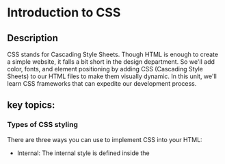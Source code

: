 # Introduction to CSS

## Description

CSS stands for Cascading Style Sheets.
Though HTML is enough to create a simple website, it falls a bit short in the design department. So we'll add color, fonts, and element positioning by adding CSS (Cascading Style Sheets) to our HTML files to make them visually dynamic. In this unit, we'll learn CSS frameworks that can expedite our development process.

## key topics:

### Types of CSS styling

There are three ways you can use to implement CSS into your HTML:

- Internal:
  The internal style is defined inside the **<style> element**, inside the **head section**.
  An internal style sheet may be used if one single HTML page has a unique style.

- External: With an external style sheet, you can change the look of an entire website by changing just one file!
- Inline styles:

An inline style may be used to apply a unique style for a single element.
To use inline styles, add the style attribute to the relevant element. The style attribute can contain any CSS property.

### Syntax

A CSS rule consists of a selector and a declaration block.
`h1 {color: blue; font-size: 12px; }`

### Properties and value

1- Color properties

Colors are specified using:

- predefined color names: blue, yellow, red...
- rgb(red, green, blue): rgb(255, 100, 50)
- HEX: #ff0000
- rgba(Red-green-blue-alpha): rgba(76, 175, 80, 0.1)

2- width and height
The CSS height and width properties are used to set the height and width of an element.

3- outline
An outline is a line drawn outside the element's border.
Outline differs from borders! Unlike border, the outline is drawn outside the element's border, and may overlap other content.

### Typography

1- font-size:
property sets the size of the text.

- font-size: 40px;
  The value could be absolute or relative.

2- font-family:
property to specify the font of a text

- font-family: Arial, Helvetica, sans-serif;

3- font-weight:
Specifies the weight of a font.

- font-weight: bold;

4- font-style:
property is mostly used to specify italic text.

- font-style: italic;
- font-style: oblique;

5- text-align:
Used to set the horizontal alignment of a text.

- text-align: center;
- text-align: left;
- text-align: right;

6- text-indent:
used to specify the indentation of the first line of a text

7- text-decoration:
Used to set or remove decorations from text.

- text-decoration: overline;
- text-decoration: line-through;
- text-decoration: underline;

8- text-transfrom:
Used to specify uppercase and lowercase letters in a text.

- text-transform: uppercase;
- text-transform: lowercase;
- text-transform: capitalize;

9- letter-spacing:
Used to specify the space between the characters in a text.

10- line-height:
used to specify the space between lines.

11- word-spacing:
Used to specify the space between the words in a text.

12- Display:
Is the most important CSS property for controlling layout.

     - display: inline;
     - display: block;

### position:

Specifies the type of positioning method used for an element.

     - static
     - relative
     - fixed
     - absolute

### floats:

property specifies how an element should float.

     - right
     - left

### Units:

CSS has several different units for expressing a length.

1- Absolute units: - Pixels: 1px is one device pixel (dot) of the display.
2- Relative units:

- Percentage: Relative to the parent element.
- em: Relative to the font size of the element (2em means 2 times the size of the current font)
- rem: Relative to font-size of the root element
- vh: Relative to 1% of the height of the viewport
- vw: Relative to 1% of the width of the viewport

### CSS box model:

The CSS box model is essentially a box that wraps around every HTML element.

It consists of: margins, borders, padding, and the actual content.
1- padding: Clears an area around the content.
2- margin: Clears an area around the content.
3- border: A border that goes around the padding and content.
border: 15px solid green;
4- border-radius: Defines the radius of the element's corners
5- box-sizing: allows us to include the padding and border in an element's total width and height.

### Specificity:

Specificity is the means by which browsers decide which CSS property values are the most relevant to an element and, therefore, will be applied.

- The universal selector (\*) and inherited values have the lower specificity
- A class selector beats any number of element selectors
- ID selectors have a higher specificity than attribute selectors
- Equal specificity: the latest rule wins

### Class vs. id

- The id of an element is unique within a page, so the id selector is used to select one unique element!

To select an element with a specific id, write a hash (#) character, followed by the id of the element.

`#para1 { text-align: center; color: red; }`

- The class selector selects HTML elements with a specific class attribute.

To select elements with a specific class, write a period (.) character, followed by the class name.

`.center { text-align: center; color: red; }`

## Learning Objectives

- To develop an understanding of how CSS can enhance the design of a webpage
- Implement CSS styling using external stylesheets, inline style and embedded style tags
- Use element selectors to know what element we’ll be targeting to style
- Styling using various properties and their value
- Understand the CSS box model
- Applying styles using classes and IDs

## Helpful Links

[URL](https://www.youtube.com/watch?v=-8ORfgUa8ow)
